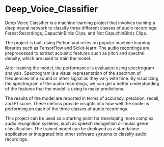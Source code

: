 # Deep_Voice_Classifier
Deep Voice Classifier is a machine learning project that involves training a deep neural network to classify three different classes of audio recordings: Forest Recordings, CapuchinBirds Clips, and Not CapuchinBirds Clips.

The project is built using Python and relies on popular machine learning libraries such as TensorFlow and Scikit-learn. The audio recordings are preprocessed to extract acoustic features such as pitch and spectral density, which are used to train the model.

After training the model, the performance is evaluated using spectrogram analysis. Spectrogram is a visual representation of the spectrum of frequencies of a sound or other signal as they vary with time. By visualizing the spectrogram of the audio recordings, we can get a better understanding of the features that the model is using to make predictions.

The results of the model are reported in terms of accuracy, precision, recall, and F1 score. These metrics provide insights into how well the model is performing on each of the three classes of audio recordings.

This project can be used as a starting point for developing more complex audio recognition systems, such as speech recognition or music genre classification. The trained model can be deployed as a standalone application or integrated into other software systems to classify audio recordings.
